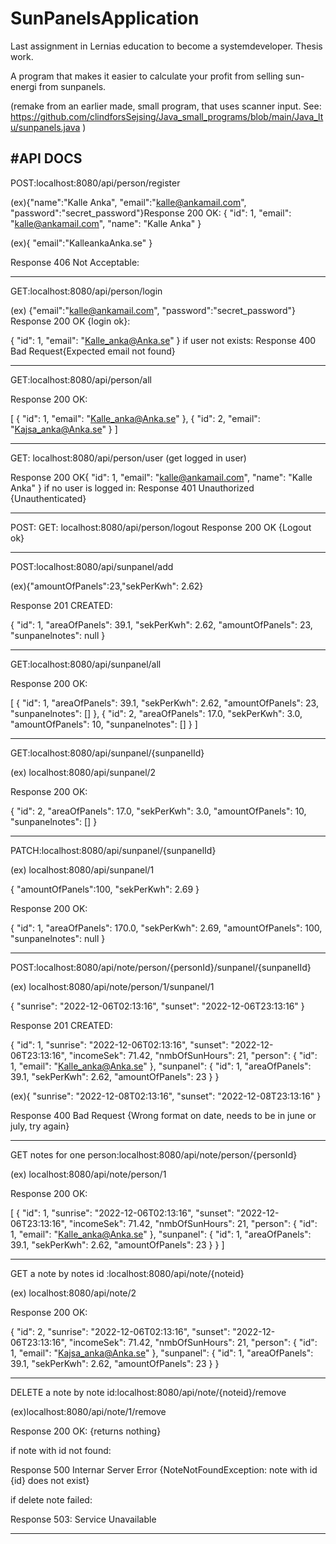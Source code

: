 # SunPanelsApplication
Last assignment in Lernias education to become a systemdeveloper. Thesis work. 

A program that makes it easier to calculate your profit from selling sun-energi from sunpanels.

(remake from an earlier made, small program, that uses scanner input. See: https://github.com/clindforsSejsing/Java_small_programs/blob/main/Java_ltu/sunpanels.java )


#API DOCS
-----
POST:localhost:8080/api/person/register

(ex){"name":"Kalle Anka",
"email":"kalle@ankamail.com",
"password":"secret_password"}Response 200 OK:
{
"id": 1,
"email": "kalle@ankamail.com",
"name": "Kalle Anka"
}

(ex){
"email":"KalleankaAnka.se"
}

Response 406 Not Acceptable:

------
GET:localhost:8080/api/person/login

(ex) {"email":"kalle@ankamail.com", "password":"secret_password"}
Response 200 OK {login ok}:

{
"id": 1,
"email": "Kalle_anka@Anka.se"
}
if user not exists: 
Response 400 Bad Request{Expected email not found}

-------
GET:localhost:8080/api/person/all

Response 200 OK:

[
{
"id": 1,
"email": "Kalle_anka@Anka.se"
},
{
"id": 2,
"email": "Kajsa_anka@Anka.se"
}
]

----
GET: localhost:8080/api/person/user
(get logged in user)

Response 200 OK{
"id": 1,
"email": "kalle@ankamail.com",
"name": "Kalle Anka"
}
if no user is logged in: 
Response 401 Unauthorized {Unauthenticated}

-------
POST: GET: localhost:8080/api/person/logout
 Response 200 OK {Logout ok}

------

POST:localhost:8080/api/sunpanel/add

(ex){"amountOfPanels":23,"sekPerKwh": 2.62}

Response 201 CREATED:

{
"id": 1,
"areaOfPanels": 39.1,
"sekPerKwh": 2.62,
"amountOfPanels": 23,
"sunpanelnotes": null
}

----
GET:localhost:8080/api/sunpanel/all

Response 200 OK:

[
{
"id": 1,
"areaOfPanels": 39.1,
"sekPerKwh": 2.62,
"amountOfPanels": 23,
"sunpanelnotes": []
},
{
"id": 2,
"areaOfPanels": 17.0,
"sekPerKwh": 3.0,
"amountOfPanels": 10,
"sunpanelnotes": []
}
]

----

GET:localhost:8080/api/sunpanel/{sunpanelId}

(ex) localhost:8080/api/sunpanel/2

Response 200 OK:

{
"id": 2,
"areaOfPanels": 17.0,
"sekPerKwh": 3.0,
"amountOfPanels": 10,
"sunpanelnotes": []
}

----
PATCH:localhost:8080/api/sunpanel/{sunpanelId}

(ex) localhost:8080/api/sunpanel/1

{
"amountOfPanels":100,
"sekPerKwh": 2.69
}

Response 200 OK:

{
"id": 1,
"areaOfPanels": 170.0,
"sekPerKwh": 2.69,
"amountOfPanels": 100,
"sunpanelnotes": null
}

-----------
POST:localhost:8080/api/note/person/{personId}/sunpanel/{sunpanelId}

(ex) localhost:8080/api/note/person/1/sunpanel/1

{
"sunrise": "2022-12-06T02:13:16",
"sunset": "2022-12-06T23:13:16"
}

Response 201 CREATED:

{
"id": 1,
"sunrise": "2022-12-06T02:13:16",
"sunset": "2022-12-06T23:13:16",
"incomeSek": 71.42,
"nmbOfSunHours": 21,
"person": {
"id": 1,
"email": "Kalle_anka@Anka.se"
},
"sunpanel": {
"id": 1,
"areaOfPanels": 39.1,
"sekPerKwh": 2.62,
"amountOfPanels": 23
}
}

(ex){
"sunrise": "2022-12-08T02:13:16",
"sunset": "2022-12-08T23:13:16"
}

Response 400 Bad Request {Wrong format on date, needs to be in june or july, try again}

----
GET notes for one person:localhost:8080/api/note/person/{personId}

(ex) localhost:8080/api/note/person/1

Response 200 OK:

[
{
"id": 1,
"sunrise": "2022-12-06T02:13:16",
"sunset": "2022-12-06T23:13:16",
"incomeSek": 71.42,
"nmbOfSunHours": 21,
"person": {
"id": 1,
"email": "Kalle_anka@Anka.se"
},
"sunpanel": {
"id": 1,
"areaOfPanels": 39.1,
"sekPerKwh": 2.62,
"amountOfPanels": 23
}
}
]

-------
GET a note by notes id :localhost:8080/api/note/{noteid}

(ex) localhost:8080/api/note/2

Response 200 OK:

{
"id": 2,
"sunrise": "2022-12-06T02:13:16",
"sunset": "2022-12-06T23:13:16",
"incomeSek": 71.42,
"nmbOfSunHours": 21,
"person": {
"id": 1,
"email": "Kajsa_anka@Anka.se"
},
"sunpanel": {
"id": 1,
"areaOfPanels": 39.1,
"sekPerKwh": 2.62,
"amountOfPanels": 23
}
}

-----
DELETE a note by note id:localhost:8080/api/note/{noteid}/remove

(ex)localhost:8080/api/note/1/remove

Response 200 OK: {returns nothing}

if note with id not found: 

Response 500 Internar Server Error {NoteNotFoundException: note with id {id} does not exist}

if delete note failed: 

Response 503: Service Unavailable

----
